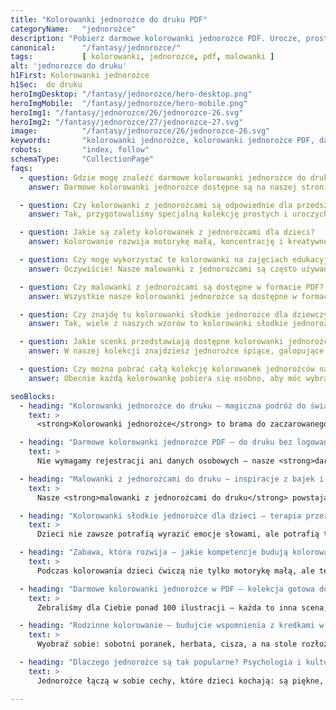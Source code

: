 ```yaml
---
title: "Kolorowanki jednorożce do druku PDF"
categoryName:   "jednorożce"
description: "Pobierz darmowe kolorowanki jednorożce PDF. Urocze, proste do druku ilustracje idealne dla dzieci. Magiczna zabawa czeka!"
canonical:      "/fantasy/jednorozce/"
tags:           [ kolorowanki, jednorozce, pdf, malowanki ]
alt: 'jednorozce do druku'
h1First: Kolorowanki jednorożce
h1Sec:  do druku
heroImgDesktop: "/fantasy/jednorozce/hero-desktop.png"
heroImgMobile:  "/fantasy/jednorozce/hero-mobile.png"
heroImg1: "/fantasy/jednorozce/26/jednorozce-26.svg"
heroImg2: "/fantasy/jednorozce/27/jednorozce-27.svg"
image:          "/fantasy/jednorozce/26/jednorozce-26.svg"
keywords:       "kolorowanki jednorożce, kolorowanki jednorożce PDF, darmowe kolorowanki jednorożce do druku, malowanki z jednorożcami, kolorowanki słodkie jednorożce dla dzieci"
robots:         "index, follow"
schemaType:     "CollectionPage"
faqs:
  - question: Gdzie mogę znaleźć darmowe kolorowanki jednorożce do druku?
    answer: Darmowe kolorowanki jednorożce dostępne są na naszej stronie w formacie PDF – gotowe do natychmiastowego pobrania bez konieczności logowania czy rejestracji. Wystarczy kliknąć i drukować!

  - question: Czy kolorowanki z jednorożcami są odpowiednie dla przedszkolaków?
    answer: Tak, przygotowaliśmy specjalną kolekcję prostych i uroczych wzorów, idealnych dla dzieci w wieku przedszkolnym. Kontury są grube, a kompozycje nieskomplikowane, by zachęcać najmłodszych do samodzielnego kolorowania.

  - question: Jakie są zalety kolorowanek z jednorożcami dla dzieci?
    answer: Kolorowanie rozwija motorykę małą, koncentrację i kreatywność. Obrazki z jednorożcami dodatkowo pobudzają wyobraźnię i dają poczucie zanurzenia w świecie bajek i magii – co działa relaksująco i terapeutycznie.

  - question: Czy mogę wykorzystać te kolorowanki na zajęciach edukacyjnych?
    answer: Oczywiście! Nasze malowanki z jednorożcami są często używane w przedszkolach, szkołach i podczas warsztatów. Można je wykorzystywać jako materiały wspierające rozwój artystyczny i emocjonalny dzieci.

  - question: Czy malowanki z jednorożcami są dostępne w formacie PDF?
    answer: Wszystkie nasze kolorowanki jednorożce są dostępne w formacie PDF. Są gotowe do druku w formacie A4, dzięki czemu wystarczy jeden klik, by cieszyć się wysoką jakością rysunku na papierze.

  - question: Czy znajdę tu kolorowanki słodkie jednorożce dla dziewczynek?
    answer: Tak, wiele z naszych wzorów to kolorowanki słodkie jednorożce z kokardkami, serduszkami, tęczami i innymi motywami uwielbianymi przez dziewczynki. Ale chłopcy też je uwielbiają!

  - question: Jakie scenki przedstawiają dostępne kolorowanki jednorożców?
    answer: W naszej kolekcji znajdziesz jednorożce śpiące, galopujące przez tęczę, odpoczywające w ogrodzie kwiatów, lecące wśród gwiazd czy tańczące na chmurach – każda ilustracja to inna bajka do pokolorowania.

  - question: Czy można pobrać całą kolekcję kolorowanek jednorożców naraz?
    answer: Obecnie każdą kolorowankę pobiera się osobno, aby móc wybrać ulubione scenki. Wkrótce jednak planujemy możliwość pobrania całej kolekcji jako jednej książeczki PDF.

seoBlocks:
  - heading: "Kolorowanki jednorożce do druku – magiczna podróż do świata fantazji"
    text: >
      <strong>Kolorowanki jednorożce</strong> to brama do zaczarowanego świata, w którym nie obowiązują żadne zasady oprócz tych stworzonych przez dziecięcą wyobraźnię. Galopujące przez tęczowe niebo, śpiące wśród chmur czy tańczące wśród gwiazd – nasze jednorożce mają własne historie i czekają, aż Twoje dziecko dopisze je kredką. To nie tylko zabawa, ale rozwijanie wrażliwości, cierpliwości i poczucia estetyki. Idealne na spokojne popołudnia i twórcze poranki.

  - heading: "Darmowe kolorowanki jednorożce PDF – do druku bez logowania i ograniczeń"
    text: >
      Nie wymagamy rejestracji ani danych osobowych – nasze <strong>darmowe kolorowanki jednorożce PDF</strong> możesz pobierać natychmiast. Pliki są zoptymalizowane pod format A4, dzięki czemu drukarka nie ucina żadnych detali, a dzieci mają wygodną przestrzeń do twórczego działania. To świetna opcja zarówno dla rodziców, jak i nauczycieli przedszkoli czy animatorów zabaw.

  - heading: "Malowanki z jednorożcami do druku – inspiracje z bajek i snów"
    text: >
      Nasze <strong>malowanki z jednorożcami do druku</strong> powstają z myślą o tym, co dzieci kochają najbardziej: opowieści. Na jednym z rysunków jednorożec przyjaźni przynosi światło do ciemnego lasu, na innym niesie na grzbiecie małą księżniczkę w stronę zamku z chmur. To nie są tylko obrazki – to zaczątek opowieści, które mogą rozwinąć się przy wspólnym kolorowaniu.

  - heading: "Kolorowanki słodkie jednorożce dla dzieci – terapia przez kolor"
    text: >
      Dzieci nie zawsze potrafią wyrazić emocje słowami, ale potrafią to zrobić poprzez sztukę. <strong>Kolorowanki słodkie jednorożce dla dzieci</strong> mogą pełnić rolę cichej terapii – pomagają wyciszyć się po trudnym dniu, odreagować napięcie i skupić uwagę na przyjemnym, twórczym zadaniu. Rysowanie po konturach w rytmie własnych emocji to doskonała forma samoregulacji.

  - heading: "Zabawa, która rozwija – jakie kompetencje budują kolorowanki?"
    text: >
      Podczas kolorowania dzieci ćwiczą nie tylko motorykę małą, ale też koncentrację, planowanie, rozpoznawanie kolorów, a nawet poczucie estetyki. Kolorując jednorożca galopującego przez łąkę lub śpiącego w kwiecistym sadzie, dziecko uczy się decyzyjności – jaki kolor grzywy, jaka aura? To niewinne pytania, które uruchamiają całe procesy poznawcze.

  - heading: "Darmowe kolorowanki jednorożce w PDF – kolekcja gotowa do druku"
    text: >
      Zebraliśmy dla Ciebie ponad 100 ilustracji – każda to inna scena, inny styl, inne emocje. Od prostych rysunków dla najmłodszych po bardziej szczegółowe wzory dla starszych dzieci. Możesz wydrukować całą książeczkę tematyczną lub wybrać ulubione strony i stworzyć własny zestaw. A wszystko to – bezpłatnie. <strong>Darmowe kolorowanki jednorożce PDF</strong> to nasz wkład w rozwój dziecięcej wyobraźni.

  - heading: "Rodzinne kolorowanie – budujcie wspomnienia z kredkami w dłoni"
    text: >
      Wyobraź sobie: sobotni poranek, herbata, cisza, a na stole rozłożone kartki i kredki. Kolorowanie jednorożców może być nie tylko zabawą dla dziecka, ale wspólnym rytuałem, który wzmacnia więzi. Kiedy rodzic maluje razem z dzieckiem, tworzy nie tylko obrazek, ale też wspomnienie – jedno z tych, które zostają na zawsze. 

  - heading: "Dlaczego jednorożce są tak popularne? Psychologia i kultura dziecięcej fascynacji"
    text: >
      Jednorożce łączą w sobie cechy, które dzieci kochają: są piękne, magiczne i dobre. W bajkach często pomagają bohaterom, leczą, ratują lub prowadzą do celu. Psychologowie podkreślają, że symbol jednorożca działa jak archetyp marzenia i bezpiecznej siły. W świecie, który bywa nieprzewidywalny, jednorożec daje dziecku poczucie kontroli i nadziei. I właśnie dlatego tak chętnie sięgają po <strong>kolorowanki jednorożce</strong> – bo tam wszystko jest możliwe.

---
```

